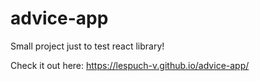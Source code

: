 # advice-app
Small project just to test react library!

Check it out here: https://lespuch-v.github.io/advice-app/
